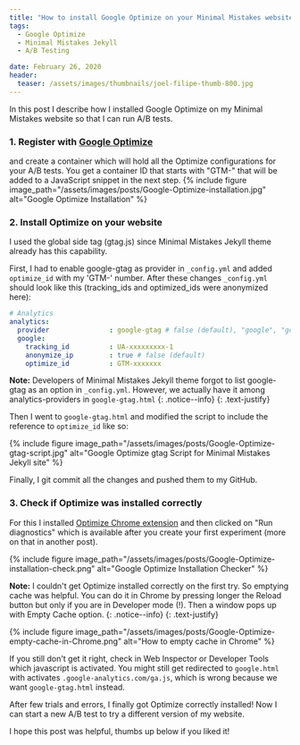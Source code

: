 ```yaml
---
title: "How to install Google Optimize on your Minimal Mistakes website"
tags:
  - Google Optimize
  - Minimal Mistakes Jekyll
  - A/B Testing

date: February 26, 2020
header:
  teaser: /assets/images/thumbnails/joel-filipe-thumb-800.jpg
---
```


In this post I describe how I installed Google Optimize on my Minimal Mistakes website so that I can run A/B tests.


### 1. Register with [Google Optimize](http://optimize.google.com/) 
and create a container which will hold all the Optimize configurations for your A/B tests. You get a container ID that starts with "GTM-" that will be added to a JavaScript snippet in the next step.
  {% include figure image_path="/assets/images/posts/Google-Optimize-installation.jpg" alt="Google Optimize Installation" %}
&nbsp; 
### 2. Install Optimize on your website 

I used the global side tag (gtag.js) since Minimal Mistakes Jekyll theme already has this capability.
 
 First, I had to enable google-gtag as provider in `_config.yml` and added `optimize_id` with my 'GTM-' number. After these changes  `_config.yml`  should look like this (tracking_ids and optimized_ids were anonymized here):

  ```yml
  # Analytics
  analytics:
    provider               : google-gtag # false (default), "google", "google-universal", "custom"
    google:
      tracking_id          : UA-xxxxxxxxx-1
      anonymize_ip         : true # false (default)
      optimize_id          : GTM-xxxxxxx
  ```

  <i class="far fa-sticky-note"></i> **Note:** Developers of Minimal Mistakes Jekyll theme forgot to list google-gtag as an option in `_config.yml`. However, we actually have it among analytics-providers in `google-gtag.html`
  {: .notice--info}
  {: .text-justify}


  Then I went to `google-gtag.html` and modified the script to include the reference to `optimize_id` like so:

  {% include figure image_path="/assets/images/posts/Google-Optimize-gtag-script.jpg" alt="Google Optimize gtag Script for Minimal Mistakes Jekyll site" %}

  Finally, I git commit all the changes and pushed them to my GitHub. 


### 3. Check if Optimize was installed correctly  

For this I installed [Optimize Chrome extension](https://chrome.google.com/webstore/detail/google-optimizer-extensio/bhdplaindhdkiflmbfbciehdccfhegci) and then clicked on "Run diagnostics" which is available after you create your first experiment (more on that in another post).

{% include figure image_path="/assets/images/posts/Google-Optimize-installation-check.png" alt="Google Optimize Installation Checker" %}

<i class="far fa-sticky-note"></i> **Note:** I couldn't get Optimize installed correctly on the first try. So emptying cache was helpful. You can do it in Chrome by pressing longer the Reload button but only if you are in Developer mode (!). Then a window pops up with Empty Cache option.
{: .notice--info}
{: .text-justify}

{% include figure image_path="/assets/images/posts/Google-Optimize-empty-cache-in-Chrome.png" alt="How to empty cache in Chrome" %}


If you still don't get it right, check in Web Inspector or Developer Tools which javascript is activated. You might still get redirected to `google.html` with activates `.google-analytics.com/ga.js`, which is wrong because we want `google-gtag.html` instead.

After few trials and errors, I finally got Optimize correctly installed! Now I can start a new A/B test to try a different version of my website.

I hope this post was helpful, thumbs up below if you liked it! 
